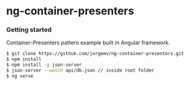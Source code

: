 # ng-container-presenters
### Getting started

Container-Presenters pattern example built in Angular framework.

```sh
$ git clone https://github.com/jorgemv/ng-container-presenters.git
$ npm install
$ npm install -g json-server
$ json-server --watch api/db.json // inside root folder
$ ng serve
```
